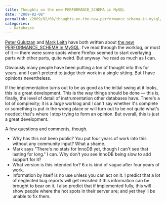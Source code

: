 ```yaml
---
title: Thoughts on the new PERFORMANCE_SCHEMA in MySQL
date: "2009-02-08"
permalink: /2009/02/08/thoughts-on-the-new-performance_schema-in-mysql/
categories:
  - Databases
---
```

[Peter Gulutzan][1] and [Mark Leith][2] have both written about [the new PERFORMANCE_SCHEMA in MySQL][3]. I've read through the worklog, or most of it &#8212; there were some spots where Firefox seemed to start overlaying parts with other parts, quite weird. But anyway I've read as much as I can.

Obviously many people have been putting a ton of thought into this for years, and I can't pretend to judge their work in a single sitting. But I have opinions nevertheless.

If the implementation turns out to be as good as the initial swing at it looks, this is a great development. This is the way things should be done &#8212; this is, finally, the level of detail of instrumentation other databases have. There's a lot of complexity; it is a *large* worklog and I can't say whether it's complete or something is put in the wrong place or will turn out to be not quite what's needed; that's where I stop trying to form an opinion. But overall, this is just a great development.

A few questions and comments, though.

*   Why has this not been public? You put four years of work into this without any community input? What a shame.
*   Mark says "There's no stats for InnoDB yet, though I can't see that lasting for long." I can. Why don't you see InnoDB being slow to add support for it?
*   What version is this intended for? 6.x is kind of vague after four years of work.
*   Information by itself is no use unless you can act on it. I predict that a lot of neglected bug reports will get revisited if this information can be brought to bear on it. I also predict that if implemented fully, this will show people where the hot spots in their server are; and yet they'll be unable to fix them.

 [1]: http://blogs.mysql.com/peterg/2009/02/05/mysql-performance-schema/
 [2]: http://www.markleith.co.uk/?p=112
 [3]: http://forge.mysql.com/worklog/task.php?id=2360
